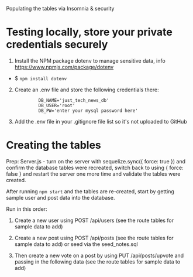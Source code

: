 Populating the tables via Insomnia & security 

Testing locally, store your private credentials securely
=========================================================
1. Install the NPM package dotenv to manage sensitive data, info https://www.npmjs.com/package/dotenv
- $ `npm install dotenv`
2. Create an .env file and store the following credentials there:

                DB_NAME='just_tech_news_db'
                DB_USER='root'
                DB_PW='enter your mysql password here'

3. Add the .env file in your .gitignore file list so it's not uploaded to GitHub

Creating the tables
========================
Prep: Server.js -  turn on the server with sequelize.sync({ force: true }) and confirm the database tables were recreated, switch back to using { force: false } and restart the server one more time and validate the tables were created.

After running `npm start` and the tables are re-created, start by getting sample user and post data into the database. 

Run in this order:

1. Create a new user using POST /api/users (see the route tables for sample data to add)

2. Create a new post using POST /api/posts (see the route tables for sample data to add)
or seed via the seed_notes.sql

3. Then create a new vote on a post by using PUT /api/posts/upvote and passing in the following data (see the route tables for sample data to add)

